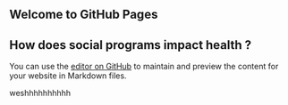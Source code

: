 ## Welcome to GitHub Pages
## How does social programs impact health ?

You can use the [editor on GitHub](https://github.com/hugo2410/datastory/edit/gh-pages/index.md) to maintain and preview the content for your website in Markdown files.

weshhhhhhhhhh